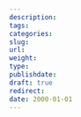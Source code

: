 ```yaml
---
description:
tags:
categories:
slug:
url: 
weight: 
type: 
publishdate: 
draft: true
redirect: 
date: 2000-01-01
---
```

